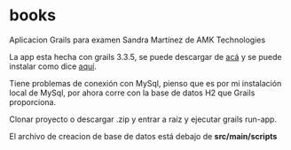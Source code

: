 # books
Aplicacion Grails para examen Sandra Martínez de AMK Technologies

La app esta hecha con grails 3.3.5, se puede descargar de [acá](https://grails.org/download.html) y se puede 
instalar como dice [aquí](https://docs.grails.org/latest/guide/gettingStarted.html#requirements).

Tiene problemas de conexión con MySql, pienso que es por mi instalación local de MySql, por ahora 
corre con la base de datos H2 que Grails proporciona.

Clonar proyecto o descargar .zip y entrar a raíz y ejecutar grails run-app.

El archivo de creacion de base de datos está debajo de **src/main/scripts**



